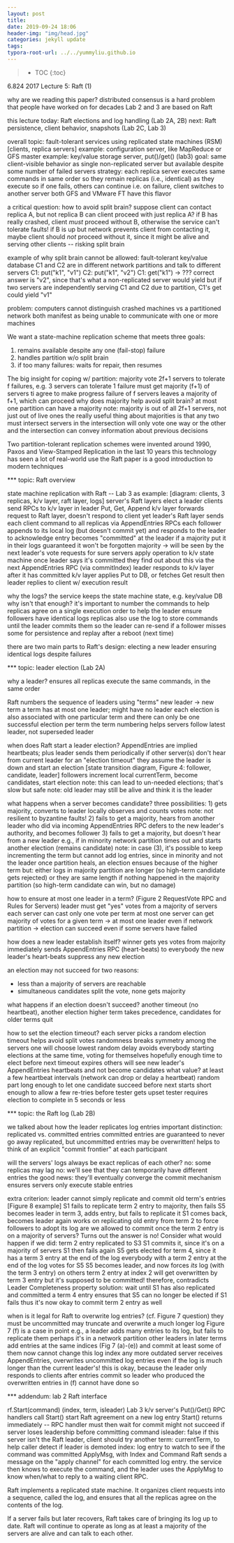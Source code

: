 ```yaml
---
layout: post
title: 
date: 2019-09-24 18:06
header-img: "img/head.jpg"
categories: jekyll update
tags:
typora-root-url: ../../yummyliu.github.io
---
```

> * TOC
{:toc}



6.824 2017 Lecture 5: Raft (1)

why are we reading this paper?
  distributed consensus is a hard problem that people have worked on for decades
  Lab 2 and 3 are based on Raft

this lecture
  today: Raft elections and log handling (Lab 2A, 2B)
  next: Raft persistence, client behavior, snapshots (Lab 2C, Lab 3)

overall topic: fault-tolerant services using replicated state machines (RSM)
  [clients, replica servers]
  example: configuration server, like MapReduce or GFS master
  example: key/value storage server, put()/get() (lab3)
  goal: same client-visible behavior as single non-replicated server
    but available despite some number of failed servers
  strategy:
    each replica server executes same commands in same order
    so they remain replicas (i.e., identical) as they execute
    so if one fails, others can continue
    i.e. on failure, client switches to another server
  both GFS and VMware FT have this flavor

a critical question: how to avoid split brain?
  suppose client can contact replica A, but not replica B
  can client proceed with just replica A?
  if B has really crashed, client *must* proceed without B,
    otherwise the service can't tolerate faults!
  if B is up but network prevents client from contacting it,
    maybe client should *not* proceed without it,
    since it might be alive and serving other clients -- risking split brain

example of why split brain cannot be allowed:
  fault-tolerant key/value database
  C1 and C2 are in different network partitions and talk to different servers
  C1: put("k1", "v1")
  C2: put("k1", "v2")
  C1: get("k1") -> ???
  correct answer is "v2", since that's what a non-replicated server would yield
  but if two servers are independently serving C1 and C2 due to partition,
    C1's get could yield "v1"

problem: computers cannot distinguish crashed machines vs a partitioned network
  both manifest as being unable to communicate with one or more machines

We want a state-machine replication scheme that meets three goals:
  1. remains available despite any one (fail-stop) failure
  2. handles partition w/o split brain
  3. if too many failures: waits for repair, then resumes

The big insight for coping w/ partition: majority vote
  2f+1 servers to tolerate f failures, e.g. 3 servers can tolerate 1 failure
  must get majority (f+1) of servers ti agree to make progress
    failure of f servers leaves a majority of f+1, which can proceed
  why does majority help avoid split brain?
    at most one partition can have a majority
  note: majority is out of all 2f+1 servers, not just out of live ones
  the really useful thing about majorities is that any two must intersect
    servers in the intersection will only vote one way or the other
    and the intersection can convey information about previous decisions

Two partition-tolerant replication schemes were invented around 1990,
  Paxos and View-Stamped Replication
  in the last 10 years this technology has seen a lot of real-world use
  the Raft paper is a good introduction to modern techniques

*** topic: Raft overview

state machine replication with Raft -- Lab 3 as example:
  [diagram: clients, 3 replicas, k/v layer, raft layer, logs]
  server's Raft layers elect a leader
  clients send RPCs to k/v layer in leader
    Put, Get, Append
  k/v layer forwards request to Raft layer, doesn't respond to client yet
  leader's Raft layer sends each client command to all replicas
    via AppendEntries RPCs
    each follower appends to its local log (but doesn't commit yet)
    and responds to the leader to acknowledge
  entry becomes "committed" at the leader if a majority put it in their logs
    guaranteed it won't be forgotten
    majority -> will be seen by the next leader's vote requests for sure
  servers apply operation to k/v state machine once leader says it's committed
    they find out about this via the next AppendEntries RPC (via commitIndex)
  leader responds to k/v layer after it has committed
    k/v layer applies Put to DB, or fetches Get result
  then leader replies to client w/ execution result

why the logs?
  the service keeps the state machine state, e.g. key/value DB
    why isn't that enough?
  it's important to number the commands
    to help replicas agree on a single execution order
    to help the leader ensure followers have identical logs
  replicas also use the log to store commands
    until the leader commits them
    so the leader can re-send if a follower misses some
    for persistence and replay after a reboot (next time)

there are two main parts to Raft's design:
  electing a new leader
  ensuring identical logs despite failures

*** topic: leader election (Lab 2A)

why a leader?
  ensures all replicas execute the same commands, in the same order

Raft numbers the sequence of leaders using "terms"
  new leader -> new term
  a term has at most one leader; might have no leader
  each election is also associated with one particular term
    and there can only be one successful election per term
  the term numbering helps servers follow latest leader, not superseded leader

when does Raft start a leader election?
  AppendEntries are implied heartbeats; plus leader sends them periodically
  if other server(s) don't hear from current leader for an "election timeout"
    they assume the leader is down and start an election
  [state transition diagram, Figure 4: follower, candidate, leader]
  followers increment local currentTerm, become candidates, start election
  note: this can lead to un-needed elections; that's slow but safe
  note: old leader may still be alive and think it is the leader

what happens when a server becomes candidate?
  three possibilities:
    1) gets majority, converts to leader
      locally observes and counts votes
      note: not resilient to byzantine faults!
    2) fails to get a majority, hears from another leader who did
      via incoming AppendEntries RPC
      defers to the new leader's authority, and becomes follower
    3) fails to get a majority, but doesn't hear from a new leader
      e.g., if in minority network partition
      times out and starts another election (remains candidate)
  note: in case (3), it's possible to keep incrementing the term
    but cannot add log entries, since in minority and not the leader
    once partition heals, an election ensues because of the higher term
    but: either logs in majority partition are longer (so high-term
      candidate gets rejected) or they are same length if nothing happened
      in the majority partition (so high-term candidate can win, but no damage)

how to ensure at most one leader in a term?
  (Figure 2 RequestVote RPC and Rules for Servers)
  leader must get "yes" votes from a majority of servers
  each server can cast only one vote per term
  at most one server can get majority of votes for a given term
    -> at most one leader even if network partition
    -> election can succeed even if some servers have failed

how does a new leader establish itself?
  winner gets yes votes from majority
  immediately sends AppendEntries RPC (heart-beats) to everybody
    the new leader's heart-beats suppress any new election

an election may not succeed for two reasons:
  * less than a majority of servers are reachable
  * simultaneous candidates split the vote, none gets majority

what happens if an election doesn't succeed?
  another timeout (no heartbeat), another election
  higher term takes precedence, candidates for older terms quit

how to set the election timeout?
  each server picks a random election timeout
    helps avoid split votes
  randomness breaks symmetry among the servers
    one will choose lowest random delay
    avoids everybody starting elections at the same time, voting for themselves
  hopefully enough time to elect before next timeout expires
  others will see new leader's AppendEntries heartbeats and
    not become candidates
  what value?
    at least a few heartbeat intervals (network can drop or delay a heartbeat)
    random part long enough to let one candidate succeed before next starts
    short enough to allow a few re-tries before tester gets upset
      tester requires election to complete in 5 seconds or less


*** topic: the Raft log (Lab 2B)

we talked about how the leader replicates log entries
  important distinction: replicated vs. committed entries
    committed entries are guaranteed to never go away
    replicated, but uncommitted entries may be overwritten!
  helps to think of an explicit "commit frontier" at each participant

will the servers' logs always be exact replicas of each other?
  no: some replicas may lag
  no: we'll see that they can temporarily have different entries
  the good news:
    they'll eventually converge
    the commit mechanism ensures servers only execute stable entries

extra criterion: leader cannot simply replicate and commit old term's entries
  [Figure 8 example]
  S1 fails to replicate term 2 entry to majority, then fails
  S5 becomes leader in term 3, adds entry, but fails to replicate it
  S1 comes back, becomes leader again
    works on replicating old entry from term 2 to force followers to adopt its log
    are we allowed to commit once the term 2 entry is on a majority of servers?
  Turns out the answer is no! Consider what would happen if we did:
    term 2 entry replicated to S3
    S1 commits it, since it's on a majority of servers
    S1 then fails again
    S5 gets elected for term 4, since it has a term 3 entry at the end of the log
    everybody with a term 2 entry at the end of the log votes for S5
  S5 becomes leader, and now forces *its* log (with the term 3 entry) on others
    term 2 entry at index 2 will get overwritten by term 3 entry
    but it's supposed to be committed!
    therefore, contradicts Leader Completeness property
  solution: wait until S1 has also replicated and committed a term 4 entry
    ensures that S5 can no longer be elected if S1 fails
    thus it's now okay to commit term 2 entry as well

when is it legal for Raft to overwrite log entries? (cf. Figure 7 question)
  they must be uncommitted
  may truncate and overwrite a much longer log
    Figure 7 (f) is a case in point
  e.g., a leader adds many entries to its log, but fails to replicate them
    perhaps it's in a network partition
  other leaders in later terms add entries at the same indices (Fig 7 (a)-(e))
    and commit at least some of them
    now cannot change this log index any more
  outdated server receives AppendEntries, overwrites uncommitted log entries
    even if the log is much longer than the current leader's!
  this is okay, because the leader only responds to clients after entries commit
    so leader who produced the overwritten entries in (f) cannot have done so


*** addendum: lab 2 Raft interface

  rf.Start(command) (index, term, isleader)
    Lab 3 k/v server's Put()/Get() RPC handlers call Start()
    start Raft agreement on a new log entry
    Start() returns immediately -- RPC handler must then wait for commit
    might not succeed if server loses leadership before committing command
    isleader: false if this server isn't the Raft leader, client should try another
    term: currentTerm, to help caller detect if leader is demoted
    index: log entry to watch to see if the command was committed
  ApplyMsg, with Index and Command
    Raft sends a message on the "apply channel" for each
    committed log entry. the service then knows to execute the
    command, and the leader uses the ApplyMsg
    to know when/what to reply to a waiting client RPC.







Raft implements a replicated state machine. It organizes client requests into a sequence, called the log, and ensures that all the replicas agree on the contents of the log. 





If a server fails but later recovers, Raft takes care of bringing its log up to date. Raft will continue to operate as long as at least a majority of the servers are alive and can talk to each other. 